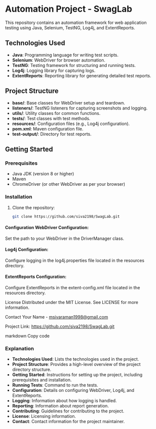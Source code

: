 # Automation Project - SwagLab

This repository contains an automation framework for web application testing using Java, Selenium, TestNG, Log4j, and ExtentReports.

## Technologies Used

- **Java**: Programming language for writing test scripts.
- **Selenium**: WebDriver for browser automation.
- **TestNG**: Testing framework for structuring and running tests.
- **Log4j**: Logging library for capturing logs.
- **ExtentReports**: Reporting library for generating detailed test reports.

## Project Structure


- **base/**: Base classes for WebDriver setup and teardown.
- **listeners/**: TestNG listeners for capturing screenshots and logging.
- **utils/**: Utility classes for common functions.
- **tests/**: Test classes with test methods.
- **resources/**: Configuration files (e.g., Log4j configuration).
- **pom.xml**: Maven configuration file.
- **test-output/**: Directory for test reports.

## Getting Started

### Prerequisites

- Java JDK (version 8 or higher)
- Maven
- ChromeDriver (or other WebDriver as per your browser)

### Installation

1. Clone the repository:
   ```sh
   git clone https://github.com/siva2198/SwagLab.git
#### Configuration WebDriver Configuration:
Set the path to your WebDriver in the DriverManager class.

#### Log4j Configuration:
Configure logging in the log4j.properties file located in the resources directory.

#### ExtentReports Configuration:
Configure ExtentReports in the extent-config.xml file located in the resources directory.

License
Distributed under the MIT License. See LICENSE for more information.

Contact
Your Name - msivaraman1998@gmail.com

Project Link: https://github.com/siva2198/SwagLab.git

markdown
Copy code

### Explanation

- **Technologies Used**: Lists the technologies used in the project.
- **Project Structure**: Provides a high-level overview of the project directory structure.
- **Getting Started**: Instructions for setting up the project, including prerequisites and installation.
- **Running Tests**: Command to run the tests.
- **Configuration**: Details on configuring WebDriver, Log4j, and ExtentReports.
- **Logging**: Information about how logging is handled.
- **Reporting**: Information about report generation.
- **Contributing**: Guidelines for contributing to the project.
- **License**: Licensing information.
- **Contact**: Contact information for the project maintainer.

